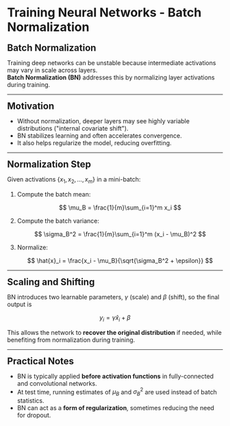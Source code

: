 # Training Neural Networks - Batch Normalization

**<span style="font-size:1.5em;">Batch Normalization</span>**

Training deep networks can be unstable because intermediate activations may vary in scale across layers.  
**Batch Normalization (BN)** addresses this by normalizing layer activations during training.

---

**<span style="font-size:1.5em;">Motivation</span>**

- Without normalization, deeper layers may see highly variable distributions ("internal covariate shift").  
- BN stabilizes learning and often accelerates convergence.  
- It also helps regularize the model, reducing overfitting.

---

**<span style="font-size:1.5em;">Normalization Step</span>**

Given activations $\{x_1, x_2, \ldots, x_m\}$ in a mini-batch:

1. Compute the batch mean:

   $$
   \mu_B = \frac{1}{m}\sum_{i=1}^m x_i
   $$

2. Compute the batch variance:

   $$
   \sigma_B^2 = \frac{1}{m}\sum_{i=1}^m (x_i - \mu_B)^2
   $$

3. Normalize:

   $$
   \hat{x}_i = \frac{x_i - \mu_B}{\sqrt{\sigma_B^2 + \epsilon}}
   $$

---

**<span style="font-size:1.5em;">Scaling and Shifting</span>**

BN introduces two learnable parameters, $\gamma$ (scale) and $\beta$ (shift), so the final output is

$$
y_i = \gamma \hat{x}_i + \beta
$$

This allows the network to **recover the original distribution** if needed, while benefiting from normalization during training.

---

**<span style="font-size:1.5em;">Practical Notes</span>**

- BN is typically applied **before activation functions** in fully-connected and convolutional networks.  
- At test time, running estimates of $\mu_B$ and $\sigma_B^2$ are used instead of batch statistics.  
- BN can act as a **form of regularization**, sometimes reducing the need for dropout.  

